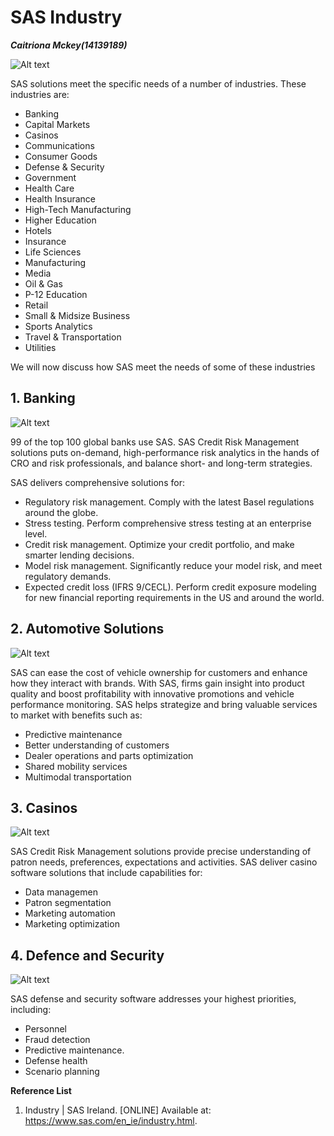 SAS Industry
===========
***Caitriona Mckey(14139189)***

![Alt text](https://images.pexels.com/photos/459728/pexels-photo-459728.jpeg?auto=compress&cs=tinysrgb&h=350)


SAS solutions meet the specific needs of a number of industries. These industries are: 

*  Banking
*  Capital Markets
*  Casinos
*  Communications
*  Consumer Goods
*  Defense & Security
*  Government
*  Health Care
*  Health Insurance
*  High-Tech Manufacturing
*  Higher Education
*  Hotels
*  Insurance
*  Life Sciences
*  Manufacturing
*  Media
*  Oil & Gas
*  P-12 Education
*  Retail
*  Small & Midsize Business
*  Sports Analytics
*  Travel & Transportation
*  Utilities

We will now discuss how SAS meet the needs of some of these industries
## 1. Banking
![Alt text](https://exitpromise.com/wp-content/uploads/2013/07/Banking-Structure.jpg?auto=compress&cs=tinysrgb&h=350)


99 of the top 100 global banks use SAS.
 SAS Credit Risk Management solutions  puts on-demand, high-performance risk analytics in the hands of CRO and risk professionals, and balance short- and long-term strategies.

SAS delivers comprehensive solutions for:  
* Regulatory risk management. Comply with the latest Basel regulations around the globe.
* Stress testing. Perform comprehensive stress testing at an enterprise level.
* Credit risk management. Optimize your credit portfolio, and make smarter lending decisions.
* Model risk management. Significantly reduce your model risk, and meet regulatory demands.
* Expected credit loss (IFRS 9/CECL). Perform credit exposure modeling for new financial reporting requirements in the US and around the world.

## 2. Automotive Solutions
![Alt text](https://www.nehmeh.com/wp-content/uploads/2014/08/auto-800-590.jpg?auto=compress&cs=tinysrgb&h=350)


SAS can ease the cost of vehicle ownership for customers and enhance how they interact with brands. With SAS, firms gain insight into product quality and boost profitability with innovative promotions and vehicle performance monitoring. SAS helps strategize and bring valuable services to market with benefits such as: 

* Predictive maintenance
* Better understanding of customers 
* Dealer operations and parts optimization
* Shared mobility services
* Multimodal transportation

## 3. Casinos
![Alt text](http://best-rakeback.com/wp-content/uploads/2018/02/54.png?auto=compress&cs=tinysrgb&h=350)


 SAS Credit Risk Management solutions provide precise understanding of patron needs, preferences, expectations and activities. SAS deliver casino software solutions that include capabilities for:

* Data managemen
* Patron segmentation
* Marketing automation
* Marketing optimization

## 4. Defence and Security
![Alt text](https://www.translatemedia.com/wp-content/uploads/2011/12/defense-and-security.jpg?auto=compress&cs=tinysrgb&h=350)


 SAS defense and security software addresses your highest priorities, including:

* Personnel
* Fraud detection
* Predictive maintenance.
* Defense health
* Scenario planning

**Reference List**

1. Industry | SAS Ireland. [ONLINE] Available at: https://www.sas.com/en_ie/industry.html.
